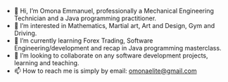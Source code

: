 - 👋 Hi, I’m Omona Emmanuel, professionally a Mechanical Engineering Technician and a Java programming practitioner.
- 👀 I’m interested in Mathematics, Martial art, Art and Design, Gym and Driving.
- 🌱 I’m currently learning Forex Trading, Software Engineering/development and recap in Java programming masterclass.
- 💞️ I’m looking to collaborate on any software development projects, learning and teaching.
- 📫 How to reach me is simply by email: omonaelite@gmail.com

<!---
OMONa-E/OMONa-E is a ✨ special ✨ repository because its `README.md` (this file) appears on your GitHub profile.
You can click the Preview link to take a look at your changes.
--->
